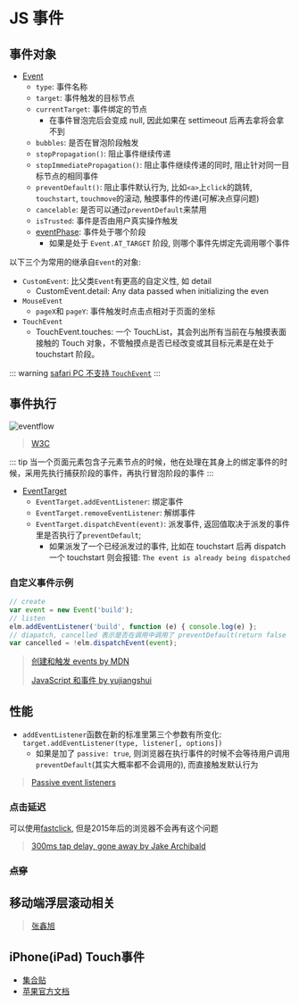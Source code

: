 # JS 事件

## 事件对象

* [Event](https://developer.mozilla.org/en-US/docs/Web/API/Event)
  * `type`: 事件名称
  * `target`: 事件触发的目标节点
  * `currentTarget`: 事件绑定的节点
    * 在事件冒泡完后会变成 null, 因此如果在 settimeout 后再去拿将会拿不到
  * `bubbles`: 是否在冒泡阶段触发
  * `stopPropagation()`: 阻止事件继续传递
  * `stopImmediatePropagation()`: 阻止事件继续传递的同时, 阻止针对同一目标节点的相同事件
  * `preventDefault()`:  阻止事件默认行为, 比如`<a>`上`click`的跳转, `touchstart`, `touchmove`的滚动, 触摸事件的传递(可解决点穿问题)
  * `cancelable`: 是否可以通过`preventDefault`来禁用
  * `isTrusted`: 事件是否由用户真实操作触发
  * [eventPhase](https://developer.mozilla.org/zh-CN/docs/Web/API/Event/eventPhase): 事件处于哪个阶段
    * 如果是处于 `Event.AT_TARGET` 阶段, 则哪个事件先绑定先调用哪个事件

以下三个为常用的继承自`Event`的对象:

* `CustomEvent`: 比父类`Event`有更高的自定义性, 如 detail
  * CustomEvent.detail: Any data passed when initializing the even
* `MouseEvent`
  * `pageX`和 `pageY`: 事件触发时点击点相对于页面的坐标
* `TouchEvent`
  * TouchEvent.touches: 一个 TouchList，其会列出所有当前在与触摸表面接触的 Touch 对象，不管触摸点是否已经改变或其目标元素是在处于 touchstart 阶段。

::: warning
[safari PC 不支持 `TouchEvent`](https://caniuse.com/#search=Touch)
:::

## 事件执行

![eventflow](https://www.w3.org/TR/DOM-Level-3-Events/images/eventflow.svg)
> [W3C](https://www.w3.org/TR/DOM-Level-3-Events/#event-flow)

::: tip
当一个页面元素包含子元素节点的时候，他在处理在其身上的绑定事件的时候，采用先执行捕获阶段的事件，再执行冒泡阶段的事件
:::

* [EventTarget](https://developer.mozilla.org/en-US/docs/Web/API/EventTarget)
  * `EventTarget.addEventListener`: 绑定事件
  * `EventTarget.removeEventListener`: 解绑事件
  * `EventTarget.dispatchEvent(event)`: 派发事件, 返回值取决于派发的事件里是否执行了`preventDefault`;
    * 如果派发了一个已经派发过的事件, 比如在 touchstart 后再 dispatch 一个 touchstart 则会报错: `The event is already being dispatched`

### 自定义事件示例

```javascript
// create
var event = new Event('build');
// listen
elm.addEventListener('build', function (e) { console.log(e) };
// diapatch, cancelled 表示是否在调用中调用了 preventDefault(return false 什么的都没用)
var cancelled = !elm.dispatchEvent(event);

```

> [创建和触发 events by MDN](https://developer.mozilla.org/zh-CN/docs/Web/Guide/Events/Creating_and_triggering_events)
>
> [JavaScript 和事件 by yujiangshui](http://yujiangshui.com/javascript-event/)

## 性能

* `addEventListener`函数在新的标准里第三个参数有所变化: `target.addEventListener(type, listener[, options])`
  * 如果是加了 `passive: true`, 则浏览器在执行事件的时候不会等待用户调用 `preventDefault`(其实大概率都不会调用的), 而直接触发默认行为

> [Passive event listeners](https://zhuanlan.zhihu.com/p/24555031)

### 点击延迟

可以使用[fastclick](https://github.com/ftlabs/fastclick), 但是2015年后的浏览器不会再有这个问题

> [300ms tap delay, gone away by Jake Archibald](https://developers.google.com/web/updates/2013/12/300ms-tap-delay-gone-away)

### ~~点穿~~

## 移动端浮层滚动相关

> [张鑫旭](http://www.zhangxinxu.com/wordpress/2016/12/web-mobile-scroll-prevent-window-js-css/)

## iPhone(iPad) Touch事件

* [集合贴](http://m.oschina.net/blog/88086)
* [苹果官方文档](https://developer.apple.com/library/safari/documentation/AppleApplications/Reference/SafariWebContent/HandlingEvents/HandlingEvents.html)
